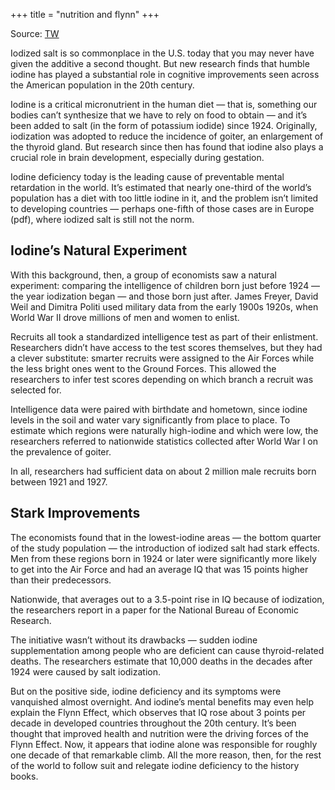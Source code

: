 +++
title = "nutrition and flynn"
+++

Source: [TW](https://www.discovermagazine.com/health/how-adding-iodine-to-salt-boosted-americans-iq)

Iodized salt is so commonplace in the U.S. today that you may never have given the additive a second thought. But new research finds that humble iodine has played a substantial role in cognitive improvements seen across the American population in the 20th century.

Iodine is a critical micronutrient in the human diet — that is, something our bodies can’t synthesize that we have to rely on food to obtain — and it’s been added to salt (in the form of potassium iodide) since 1924. Originally, iodization was adopted to reduce the incidence of goiter, an enlargement of the thyroid gland. But research since then has found that iodine also plays a crucial role in brain development, especially during gestation.

Iodine deficiency today is the leading cause of preventable mental retardation in the world. It’s estimated that nearly one-third of the world’s population has a diet with too little iodine in it, and the problem isn’t limited to developing countries — perhaps one-fifth of those cases are in Europe (pdf), where iodized salt is still not the norm.

## Iodine’s Natural Experiment

With this background, then, a group of economists saw a natural experiment: comparing the intelligence of children born just before 1924 — the year iodization began — and those born just after. James Freyer, David Weil and Dimitra Politi used military data from the early 1900s 1920s, when World War II drove millions of men and women to enlist.

Recruits all took a standardized intelligence test as part of their enlistment. Researchers didn’t have access to the test scores themselves, but they had a clever substitute: smarter recruits were assigned to the Air Forces while the less bright ones went to the Ground Forces. This allowed the researchers to infer test scores depending on which branch a recruit was selected for.

Intelligence data were paired with birthdate and hometown, since iodine levels in the soil and water vary significantly from place to place. To estimate which regions were naturally high-iodine and which were low, the researchers referred to nationwide statistics collected after World War I on the prevalence of goiter.

In all, researchers had sufficient data on about 2 million male recruits born between 1921 and 1927.

## Stark Improvements

The economists found that in the lowest-iodine areas — the bottom quarter of the study population — the introduction of iodized salt had stark effects. Men from these regions born in 1924 or later were significantly more likely to get into the Air Force and had an average IQ that was 15 points higher than their predecessors.

Nationwide, that averages out to a 3.5-point rise in IQ because of iodization, the researchers report in a paper for the National Bureau of Economic Research.

The initiative wasn’t without its drawbacks — sudden iodine supplementation among people who are deficient can cause thyroid-related deaths. The researchers estimate that 10,000 deaths in the decades after 1924 were caused by salt iodization.

But on the positive side, iodine deficiency and its symptoms were vanquished almost overnight. And iodine’s mental benefits may even help explain the Flynn Effect, which observes that IQ rose about 3 points per decade in developed countries throughout the 20th century. It’s been thought that improved health and nutrition were the driving forces of the Flynn Effect. Now, it appears that iodine alone was responsible for roughly one decade of that remarkable climb. All the more reason, then, for the rest of the world to follow suit and relegate iodine deficiency to the history books.